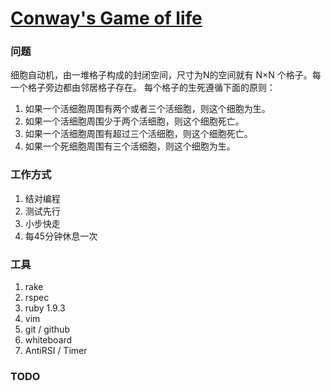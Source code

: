 [Conway's Game of life](http://en.wikipedia.org/wiki/Conway%27s_Game_of_Life)
============

### 问题
细胞自动机，由一堆格子构成的封闭空间，尺寸为N的空间就有 N×N 个格子。每一个格子旁边都由邻居格子存在。 每个格子的生死遵循下面的原则：

1. 如果一个活细胞周围有两个或者三个活细胞，则这个细胞为生。
2. 如果一个活细胞周围少于两个活细胞，则这个细胞死亡。
3. 如果一个活细胞周围有超过三个活细胞，则这个细胞死亡。
4. 如果一个死细胞周围有三个活细胞，则这个细胞为生。

### 工作方式

1. 结对编程
2. 测试先行
3. 小步快走
4. 每45分钟休息一次

### 工具

1. rake
2. rspec
3. ruby 1.9.3
4. vim
5. git / github
6. whiteboard
7. AntiRSI / Timer

### TODO

